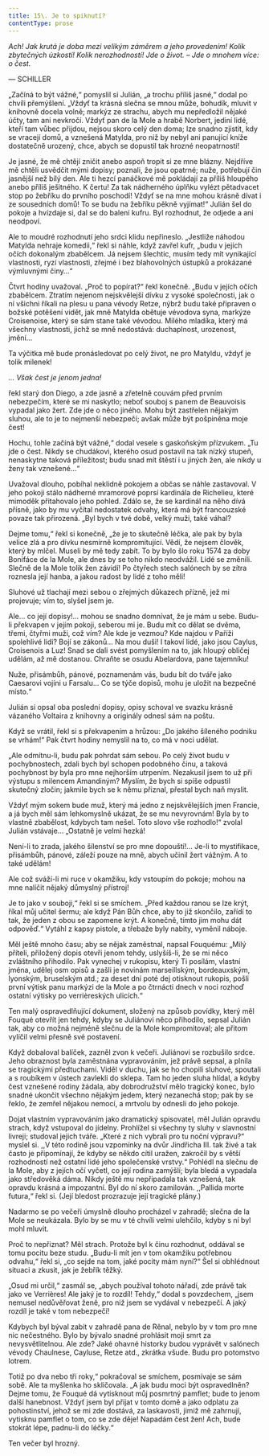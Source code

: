 ```yaml
---
title: 15\. Je to spiknutí?
contentType: prose
---
```


<section>

_Ach! Jak krutá je doba mezi velikým záměrem a jeho provedením! Kolik zbytečných úzkostí! Kolik nerozhodností! Jde o život. – Jde o mnohem více: o čest._

— SCHILLER

„Začíná to být vážné,“ pomyslil si Julián, „a trochu příliš jasné,“ dodal po chvíli přemýšlení. „Vždyť ta krásná slečna se mnou může, bohudík, mluvit v knihovně docela volně; markýz ze strachu, abych mu nepředložil nějaké účty, tam ani nevkročí. Vždyť pan de la Mole a hrabě Norbert, jediní lidé, kteří tam vůbec přijdou, nejsou skoro celý den doma; lze snadno zjistit, kdy se vracejí domů, a vznešená Matylda, pro niž by nebyl ani panující kníže dostatečně urozený, chce, abych se dopustil tak hrozné neopatrnosti!

Je jasné, že mě chtějí zničit anebo aspoň tropit si ze mne blázny. Nejdříve mě chtěli usvědčit mými dopisy; poznali, že jsou opatrné; nuže, potřebují čin jasnější než bílý den. Ale ti hezcí panáčkové mě pokládají za příliš hloupého anebo příliš ješitného. K čertu! Za tak nádherného úplňku vylézt pětadvacet stop po žebříku do prvního poschodí! Vždyť se na mne mohou krásně dívat i ze sousedních domů! To se budu na žebříku pěkně vyjímat!“ Julián šel do pokoje a hvízdaje si, dal se do balení kufru. Byl rozhodnut, že odjede a ani neodpoví.

Ale to moudré rozhodnutí jeho srdci klidu nepřineslo. „Jestliže náhodou Matylda nehraje komedii,“ řekl si náhle, když zavřel kufr, „budu v jejích očích dokonalým zbabělcem. Já nejsem šlechtic, musím tedy mít vynikající vlastnosti, ryzí vlastnosti, zřejmé i bez blahovolných ústupků a prokázané výmluvnými činy…“

Čtvrt hodiny uvažoval. „Proč to popírat?“ řekl konečně. „Budu v jejích očích zbabělcem. Ztratím nejenom nejskvělejší dívku z vysoké společnosti, jak o ní všichni říkali na plesu u pana vévody Retze, nýbrž budu také připraven o božské potěšení vidět, jak mně Matylda obětuje vévodova syna, markýze Croisenoise, který se sám stane také vévodou. Milého mladíka, který má všechny vlastnosti, jichž se mně nedostává: duchaplnost, urozenost, jmění…

Ta výčitka mě bude pronásledovat po celý život, ne pro Matyldu, vždyť je tolik milenek!

_… Však čest je jenom jedna!_

řekl starý don Diego, a zde jasně a zřetelně couvám před prvním nebezpečím, které se mi naskytlo; neboť souboj s panem de Beauvoisis vypadal jako žert. Zde jde o něco jiného. Mohu být zastřelen nějakým sluhou, ale to je to nejmenší nebezpečí; avšak může být pošpiněna moje čest!

Hochu, tohle začíná být vážné,“ dodal vesele s gaskoňským přízvukem. „Tu jde o čest. Nikdy se chudákovi, kterého osud postavil na tak nízký stupeň, nenaskytne taková příležitost; budu snad mít štěstí i u jiných žen, ale nikdy u ženy tak vznešené…“

Uvažoval dlouho, pobíhal neklidně pokojem a občas se náhle zastavoval. V jeho pokoji stálo nádherné mramorové poprsí kardinála de Richelieu, které mimoděk přitahovalo jeho pohled. Zdálo se, že se kardinál na něho dívá přísně, jako by mu vyčítal nedostatek odvahy, která má být francouzské povaze tak přirozená. „Byl bych v tvé době, velký muži, také váhal?

Dejme tomu,“ řekl si konečně, „že je to skutečně léčka, ale pak by byla velice zlá a pro dívku nesmírně kompromitující. Vědí, že nejsem člověk, který by mlčel. Museli by mě tedy zabít. To by bylo šlo roku 1574 za doby Bonifáce de la Mole, ale dnes by se toho nikdo neodvážil. Lidé se změnili. Slečně de la Mole tolik žen závidí! Po čtyřech stech salónech by se zítra roznesla její hanba, a jakou radost by lidé z toho měli!

Sluhové už tlachají mezi sebou o zřejmých důkazech přízně, jež mi projevuje; vím to, slyšel jsem je.

Ale… co její dopisy!… mohou se snadno domnívat, že je mám u sebe. Budu-li překvapen v jejím pokoji, seberou mi je. Budu mít co dělat se dvěma, třemi, čtyřmi muži, což vím? Ale kde je vezmou? Kde najdou v Paříži spolehlivé lidi? Bojí se zákonů… Na mou duši! I takoví lidé, jako jsou Caylus, Croisenois a Luz! Snad se dali svést pomyšlením na to, jak hloupý obličej udělám, až mě dostanou. Chraňte se osudu Abelardova, pane tajemníku!

Nuže, přisámbůh, pánové, poznamenám vás, budu bít do tváře jako Caesarovi vojíni u Farsalu… Co se týče dopisů, mohu je uložit na bezpečné místo.“

Julián si opsal oba poslední dopisy, opisy schoval ve svazku krásně vázaného Voltaira z knihovny a originály odnesl sám na poštu.

Když se vrátil, řekl si s překvapením a hrůzou: „Do jakého šíleného podniku se vrhám!“ Pak čtvrt hodiny nemyslil na to, co má v noci udělat.

„Ale odmítnu-li, budu pak pohrdat sám sebou. Po celý život budu v pochybnostech, zdali bych byl schopen podobného činu, a taková pochybnost by byla pro mne nejhorším utrpením. Nezakusil jsem to už při výstupu s milencem Amandiným? Myslím, že bych si spíše odpustil skutečný zločin; jakmile bych se k němu přiznal, přestal bych naň myslit.

Vždyť mým sokem bude muž, který má jedno z nejskvělejších jmen Francie, a já bych měl sám lehkomyslně ukázat, že se mu nevyrovnám! Byla by to vlastně zbabělost, kdybych tam nešel. Toto slovo vše rozhodlo!“ zvolal Julián vstávaje… „Ostatně je velmi hezká!

Není-li to zrada, jakého šílenství se pro mne dopouští!… Je-li to mystifikace, přisámbůh, pánové, záleží pouze na mně, abych učinil žert vážným. A to také udělám!

Ale což sváží-li mi ruce v okamžiku, kdy vstoupím do pokoje; mohou na mne nalíčit nějaký důmyslný přístroj!

Je to jako v souboji,“ řekl si se smíchem. „Před každou ranou se lze krýt, říkal můj učitel šermu; ale když Pán Bůh chce, aby to již skončilo, zařídí to tak, že jeden z obou se zapomene krýt. A konečně, tímto jim mohu dát odpověď.“ Vytáhl z kapsy pistole, a třebaže byly nabity, vyměnil náboje.

Měl ještě mnoho času; aby se nějak zaměstnal, napsal Fouquému: „Milý příteli, přiložený dopis otevři jenom tehdy, uslyšíš-li, že se mi něco zvláštního přihodilo. Pak vynechej v rukopisu, který Ti posílám, vlastní jména, udělej osm opisů a zašli je novinám marseillským, bordeauxským, lyonským, bruselským atd.; za deset dní poté dej otisknout rukopis, pošli první výtisk panu markýzi de la Mole a po čtrnácti dnech v noci rozhoď ostatní výtisky po verrièreských ulicích.“

Ten malý ospravedlňující dokument, složený na způsob povídky, který měl Fouqué otevřít jen tehdy, kdyby se Juliánovi něco přihodilo, sepsal Julián tak, aby co možná nejméně slečnu de la Mole kompromitoval; ale přitom vylíčil velmi přesně své postavení.

Když dobaloval balíček, zazněl zvon k večeři. Juliánovi se rozbušilo srdce. Jeho obraznost byla zaměstnána vypravováním, jež právě sepsal, a plnila se tragickými předtuchami. Viděl v duchu, jak se ho chopili sluhové, spoutali a s roubíkem v ústech zavlekli do sklepa. Tam ho jeden sluha hlídal, a kdyby čest vznešené rodiny žádala, aby dobrodružství mělo tragický konec, bylo snadné ukončit všechno nějakým jedem, který nezanechá stop; pak by se řeklo, že zemřel nějakou nemocí, a mrtvolu by odnesli do jeho pokoje.

Dojat vlastním vypravováním jako dramatický spisovatel, měl Julián opravdu strach, když vstupoval do jídelny. Prohlížel si všechny ty sluhy v slavnostní livreji; studoval jejich tváře. „Které z nich vybrali pro tu noční výpravu?“ myslel si. ,,V této rodině jsou vzpomínky na dvůr Jindřicha III. tak živé a tak často je připomínají, že kdyby se někdo cítil uražen, zakročil by s větší rozhodností než ostatní lidé jeho společenské vrstvy.“ Pohlédl na slečnu de la Mole, aby z jejích očí vyčetl, co její rodina zamýšlí; byla bledá a vypadala jako středověká dáma. Nikdy ještě mu nepřipadala tak vznešená, tak opravdu krásná a impozantní. Byl do ní skoro zamilován. ,,Pallida morte futura,“ řekl si. (Její bledost prozrazuje její tragické plány.)

Nadarmo se po večeři úmyslně dlouho procházel v zahradě; slečna de la Mole se neukázala. Bylo by se mu v té chvíli velmi ulehčilo, kdyby s ní byl mohl mluvit.

Proč to nepřiznat? Měl strach. Protože byl k činu rozhodnut, oddával se tomu pocitu beze studu. „Budu-li mít jen v tom okamžiku potřebnou odvahu,“ řekl si, „co sejde na tom, jaké pocity mám nyní?“ Šel si obhlédnout situaci a zkusit, jak je žebřík těžký.

„Osud mi určil,“ zasmál se, „abych používal tohoto nářadí, zde právě tak jako ve Verrières! Ale jaký je to rozdíl! Tehdy,“ dodal s povzdechem, „jsem nemusel nedůvěřovat ženě, pro niž jsem se vydával v nebezpečí. A jaký rozdíl je také v tom nebezpečí!

Kdybych byl býval zabit v zahradě pana de Rênal, nebylo by v tom pro mne nic nečestného. Bylo by bývalo snadné prohlásit moji smrt za nevysvětlitelnou. Ale zde? Jaké ohavné historky budou vyprávět v salónech vévody Chaulnese, Cayluse, Retze atd., zkrátka všude. Budu pro potomstvo lotrem.

Totiž po dva nebo tři roky,“ pokračoval se smíchem, posmívaje se sám sobě. Ale ta myšlenka ho skličovala. „A jak budu moci být ospravedlněn? Dejme tomu, že Fouqué dá vytisknout můj posmrtný pamflet; bude to jenom další hanebnost. Vždyť jsem byl přijat v tomto domě a jako odplatu za pohostinství, jehož se mi zde dostává, za laskavosti, jimiž mě zahrnují, vytisknu pamflet o tom, co se zde děje! Napadám čest žen! Ach, bude stokrát lépe, padnu-li do léčky.“

Ten večer byl hrozný.

</section>

